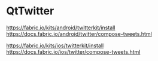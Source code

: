 QtTwitter
==========

https://fabric.io/kits/android/twitterkit/install
https://docs.fabric.io/android/twitter/compose-tweets.html

https://fabric.io/kits/ios/twitterkit/install
https://docs.fabric.io/ios/twitter/compose-tweets.html
